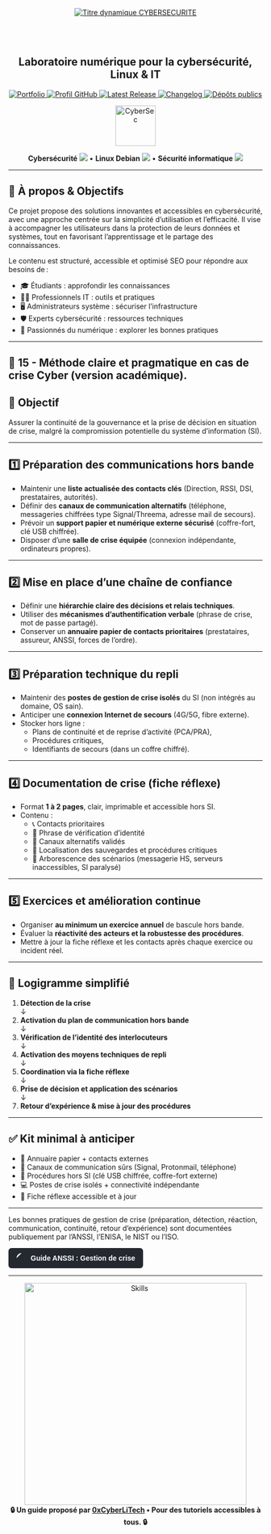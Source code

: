 <div align="center">

  <br></br>
  
  <a href="https://github.com/0xCyberLiTech">
  <img src="https://readme-typing-svg.herokuapp.com?font=JetBrains+Mono&size=50&duration=6000&pause=1000000000&color=FF0048&center=true&vCenter=true&width=1100&lines=%3ECYBERSECURITE_" alt="Titre dynamique CYBERSECURITE" />
  </a>
  
  <br></br>

  <h2>Laboratoire numérique pour la cybersécurité, Linux & IT</h2>
  
  <p align="center">
      <a href="https://0xcyberlitech.github.io/">
        <img src="https://img.shields.io/badge/Portfolio-0xCyberLiTech-181717?logo=github&style=flat-square" alt="Portfolio" />
      </a>
      <a href="https://github.com/0xCyberLiTech">
        <img src="https://img.shields.io/badge/Profil-GitHub-181717?logo=github&style=flat-square" alt="Profil GitHub" />
      </a>
      <a href="https://github.com/0xCyberLiTech/Cybersecurite/releases/latest">
        <img src="https://img.shields.io/github/v/release/0xCyberLiTech/Cybersecurite?label=version" alt="Latest Release" />
      </a>
      <a href="https://github.com/0xCyberLiTech/Cybersecurite/blob/main/CHANGELOG.md">
        <img src="https://img.shields.io/badge/📄%20CHANGELOG-Cybersecurite-blue" alt="Changelog" />
      </a>
      <a href="https://github.com/0xCyberLiTech?tab=repositories">
        <img src="https://img.shields.io/badge/Dépôts-publics-blue?style=flat-square" alt="Dépôts publics" />
      </a>
  </p>

</div>

<!-- Optimisation SEO : mots-clés cybersécurité, sécurité informatique, Linux, Debian, administration système, réseau, IT, cryptographie, open source, pare-feu, proxy, reverse proxy, DNS, SSH, Docker, OpenVAS, SIEM, EDR, XDR, SOAR, pentest, forensic, logs, tutoriels, guides, formation, expertise, supervision, ressources techniques, étudiants, professionnels, passionnés, bonnes pratiques, protection des données, analyse de risques, cyberattaque, défense, conformité, audit, gestion de crise, sensibilisation, monitoring, cloud, virtualisation, DevSecOps. -->

<div align="center">
  <img src="https://img.icons8.com/fluency/96/000000/cyber-security.png" alt="CyberSec" width="80"/>
</div>

<div align="center">
  <p>
    <strong>Cybersécurité</strong> <img src="https://img.icons8.com/color/24/000000/lock--v1.png"/> • <strong>Linux Debian</strong> <img src="https://img.icons8.com/color/24/000000/linux.png"/> • <strong>Sécurité informatique</strong> <img src="https://img.icons8.com/color/24/000000/shield-security.png"/>
  </p>
</div>

---

## 🚀 À propos & Objectifs

Ce projet propose des solutions innovantes et accessibles en cybersécurité, avec une approche centrée sur la simplicité d’utilisation et l’efficacité. Il vise à accompagner les utilisateurs dans la protection de leurs données et systèmes, tout en favorisant l’apprentissage et le partage des connaissances.

Le contenu est structuré, accessible et optimisé SEO pour répondre aux besoins de :
- 🎓 Étudiants : approfondir les connaissances
- 👨‍💻 Professionnels IT : outils et pratiques
- 🖥️ Administrateurs système : sécuriser l’infrastructure
- 🛡️ Experts cybersécurité : ressources techniques
- 🚀 Passionnés du numérique : explorer les bonnes pratiques

---

## 🧭 15 - **Méthode claire et pragmatique en cas de crise Cyber (version académique)**.
## 🎯 Objectif
Assurer la continuité de la gouvernance et la prise de décision en situation de crise, malgré la compromission potentielle du système d’information (SI).

---

## 1️⃣ Préparation des communications hors bande
- Maintenir une **liste actualisée des contacts clés** (Direction, RSSI, DSI, prestataires, autorités).
- Définir des **canaux de communication alternatifs** (téléphone, messageries chiffrées type Signal/Threema, adresse mail de secours).
- Prévoir un **support papier et numérique externe sécurisé** (coffre-fort, clé USB chiffrée).
- Disposer d’une **salle de crise équipée** (connexion indépendante, ordinateurs propres).

---

## 2️⃣ Mise en place d’une chaîne de confiance
- Définir une **hiérarchie claire des décisions et relais techniques**.
- Utiliser des **mécanismes d’authentification verbale** (phrase de crise, mot de passe partagé).
- Conserver un **annuaire papier de contacts prioritaires** (prestataires, assureur, ANSSI, forces de l’ordre).

---

## 3️⃣ Préparation technique du repli
- Maintenir des **postes de gestion de crise isolés** du SI (non intégrés au domaine, OS sain).
- Anticiper une **connexion Internet de secours** (4G/5G, fibre externe).
- Stocker hors ligne :
  - Plans de continuité et de reprise d’activité (PCA/PRA),
  - Procédures critiques,
  - Identifiants de secours (dans un coffre chiffré).

---

## 4️⃣ Documentation de crise (fiche réflexe)
- Format **1 à 2 pages**, clair, imprimable et accessible hors SI.
- Contenu :
  - 📞 Contacts prioritaires
  - 🔑 Phrase de vérification d’identité
  - 📡 Canaux alternatifs validés
  - 📂 Localisation des sauvegardes et procédures critiques
  - 🚦 Arborescence des scénarios (messagerie HS, serveurs inaccessibles, SI paralysé)

---

## 5️⃣ Exercices et amélioration continue
- Organiser **au minimum un exercice annuel** de bascule hors bande.
- Évaluer la **réactivité des acteurs et la robustesse des procédures**.
- Mettre à jour la fiche réflexe et les contacts après chaque exercice ou incident réel.

---

## 🔄 Logigramme simplifié

1. **Détection de la crise**  
   ↓  
2. **Activation du plan de communication hors bande**  
   ↓  
3. **Vérification de l’identité des interlocuteurs**  
   ↓  
4. **Activation des moyens techniques de repli**  
   ↓  
5. **Coordination via la fiche réflexe**  
   ↓  
6. **Prise de décision et application des scénarios**  
   ↓  
7. **Retour d’expérience & mise à jour des procédures**

---

## ✅ Kit minimal à anticiper
- 📖 Annuaire papier + contacts externes
- 📡 Canaux de communication sûrs (Signal, Protonmail, téléphone)
- 🔐 Procédures hors SI (clé USB chiffrée, coffre-fort externe)
- 💻 Postes de crise isolés + connectivité indépendante
- 📝 Fiche réflexe accessible et à jour

---

Les bonnes pratiques de gestion de crise (préparation, détection, réaction, communication, continuité, retour d’expérience) sont documentées publiquement par l’ANSSI, l’ENISA, le NIST ou l’ISO.

<a href="https://www.pdfprof.com/fr/exercices/gestion+de+crise/guide+anssi+%3A+gestion+de+crise+pour+la+cybers%C3%A9curit%C3%A9/7611#:~:text=Explorez%20le%20guide%20de%20l%27ANSSI%20pour%20la%20gestion,pour%20prot%C3%A9ger%20les%20syst%C3%A8mes%20informatiques%20contre%20les%20cyberattaques." 
   target="_blank" 
   style="display:inline-flex;align-items:center;gap:8px;padding:10px 16px;background:#24292f;color:white;font-family:Arial, sans-serif;font-size:14px;font-weight:bold;border-radius:6px;text-decoration:none;transition:background 0.3s;">
   <svg xmlns="http://www.w3.org/2000/svg" width="20" height="20" fill="white" viewBox="0 0 16 16">
     <path d="M8 0C3.58 0 0 3.58 0 8c0 3.54..."></path>
   </svg>
   Guide ANSSI : Gestion de crise
</a>

---

<div align="center">
  <a href="https://github.com/0xCyberLiTech" target="_blank" rel="noopener">
    <img src="https://skillicons.dev/icons?i=linux,debian,bash,docker,nginx,git,vim,python,markdown" alt="Skills" width="440">
  </a>
</div>

<div align="center">
  <b>🔒 Un guide proposé par <a href="https://github.com/0xCyberLiTech">0xCyberLiTech</a> • Pour des tutoriels accessibles à tous. 🔒</b>
</div>

